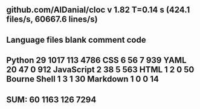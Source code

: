 github.com/AlDanial/cloc v 1.82  T=0.14 s (424.1 files/s, 60667.6 lines/s)
-------------------------------------------------------------------------------
Language                     files          blank        comment           code
-------------------------------------------------------------------------------
Python                          29           1017            113           4786
CSS                              6             56              7            939
YAML                            20             47              0            912
JavaScript                       2             38              5            563
HTML                             1              2              0             50
Bourne Shell                     1              3              1             30
Markdown                         1              0              0             14
-------------------------------------------------------------------------------
SUM:                            60           1163            126           7294
-------------------------------------------------------------------------------
